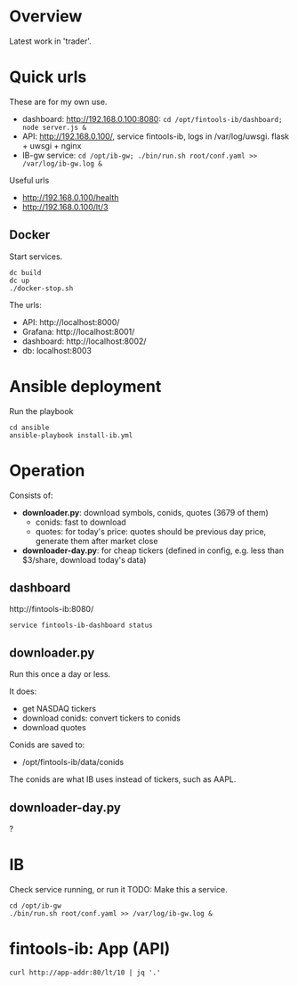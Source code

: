 # Overview
Latest work in 'trader'.

# Quick urls
These are for my own use.

- dashboard: http://192.168.0.100:8080: `cd /opt/fintools-ib/dashboard; node server.js &`
- API: http://192.168.0.100/, service fintools-ib, logs in /var/log/uwsgi. flask + uwsgi + nginx
- IB-gw service: `cd /opt/ib-gw; ./bin/run.sh root/conf.yaml >> /var/log/ib-gw.log &`

Useful urls
- http://192.168.0.100/health
- http://192.168.0.100/lt/3

## Docker
Start services.
```
dc build
dc up
./docker-stop.sh
```

The urls:  
- API: http://localhost:8000/
- Grafana: http://localhost:8001/
- dashboard: http://localhost:8002/
- db: localhost:8003

# Ansible deployment

Run the playbook
```
cd ansible
ansible-playbook install-ib.yml
```

# Operation
Consists of:

- **downloader.py**: download symbols, conids, quotes (3679 of them)
    - conids: fast to download
    - quotes: for today's price: quotes should be previous day price, generate them after market close
- **downloader-day.py**: for cheap tickers (defined in config, e.g. less than $3/share, download today's data)

## dashboard
http://fintools-ib:8080/
```
service fintools-ib-dashboard status
```



## downloader.py
Run this once a day or less.  

It does:
- get NASDAQ tickers
- download conids: convert tickers to conids
- download quotes

Conids are saved to:

- /opt/fintools-ib/data/conids

The conids are what IB uses instead of tickers, such as AAPL.

## downloader-day.py
?

# IB
Check service running, or run it
TODO: Make this a service.
```
cd /opt/ib-gw
./bin/run.sh root/conf.yaml >> /var/log/ib-gw.log &
```

# fintools-ib: App (API)
```
curl http://app-addr:80/lt/10 | jq '.'
```
